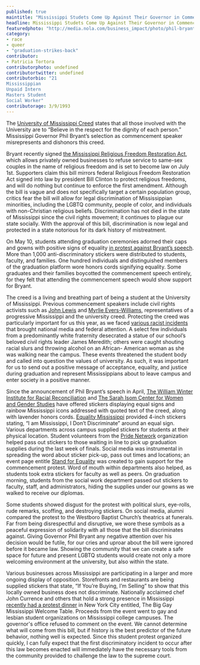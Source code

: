 ```yaml
---
published: true
maintitle: "Mississippi Studets Come Up Against Their Governor in Commencement Fight - {Young}ist"
headline: Mississippi Studets Come Up Against Their Governor in Commencement Fight 
featuredphoto: "http://media.nola.com/business_impact/photo/phil-bryant-horizontal-closejpg-37ada2fee6145bb0.jpg"
category:
- race
- queer
- "graduation-strikes-back"
contributor:
- Patricia Tortora
contributorphoto: undefined
contributortwitter: undefined
contributorbio: "21
Mississippian
Unpaid Intern
Masters Student
Social Worker"
contributorage: 3/9/1993
---
```



The [University of Mississippi Creed](http://www.olemiss.edu/info/creed.html) states that all those involved with the University are to “Believe in the respect for the dignity of each person.” Mississippi Governor Phil Bryant’s selection as commencement speaker misrepresents and dishonors this creed.

Bryant recently signed [the Mississippi Religious Freedom Restoration Act](http://www.washingtonpost.com/blogs/govbeat/wp/2014/04/01/mississippi-passes-arizona-style-religious-freedom-bill/), which allows privately owned businesses to refuse service to same-sex couples in the name of religious freedom and is set to become law on July 1st. Supporters claim this bill mirrors federal Religious Freedom Restoration Act signed into law by president Bill Clinton to protect religious freedoms, and will do nothing but continue to enforce the first amendment. Although the bill is vague and does not specifically target a certain population group, critics fear the bill will allow for legal discrimination of Mississippian minorities, including the LGBTQ community, people of color, and individuals with non-Christian religious beliefs. Discrimination has not died in the state of Mississippi since the civil rights movement; it continues to plague our state socially. With the approval of this bill, discrimination is now legal and protected in a state notorious for its dark history of mistreatment. 

On May 10, students attending graduation ceremonies adorned their caps and gowns with positive signs of equality [in protest against Bryant’s speech](http://www.clarionledger.com/story/news/politics/2014/05/09/ole-miss-graduation-protest-bryant/8895253/). More than 1,000 anti-discriminatory stickers were distributed to students, faculty, and families. One hundred individuals and distinguished members of the graduation platform wore honors cords signifying equality. Some graduates and their families boycotted the commencement speech entirely, for they felt that attending the commencement speech would show support for Bryant. 

The creed is a living and breathing part of being a student at the University of Mississippi. Previous commencement speakers include civil rights activists such as [John Lewis](http://johnlewis.house.gov/) and [Myrlie Evers-Williams](http://www.biography.com/people/myrlie-evers-williams-205624), representatives of a progressive Mississippi and the university creed. Protecting the creed was particularly important for us this year, as we faced [various racist incidents](http://www.cnn.com/2014/02/21/us/mississippi-meredith-statue/) that brought national media and federal attention. A select few individuals from a predominantly white fraternity desecrated a statue of our school’s beloved civil rights leader James Meredith; others were caught shouting racial slurs and throwing alcohol on an African- American woman as she was walking near the campus. These events threatened the student body and called into question the values of university. As such, it was important for us to send out a positive message of acceptance, equality, and justice during graduation and represent Mississippians about to leave campus and enter society in a positive manner. 

Since the announcement of Phil Bryant’s speech in April, [The William Winter Institute for Racial Reconciliation](https://www.facebook.com/pages/William-Winter-Institute-for-Racial-Reconciliation/295860466710) and [The Sarah Isom Center for Women and Gender Studies](https://www.facebook.com/SarahIsomCenter) have offered stickers displaying equal signs and rainbow Mississippi icons addressed with quoted text of the creed, along with lavender honors cords. [Equality Mississippi](http://www.equalitymississippi.org/) provided 4-inch stickers stating, “I am Mississippi, I Don’t Discriminate” around an equal sign. Various departments across campus supplied stickers for students at their physical location. Student volunteers from the [Pride Network](https://www.facebook.com/pages/UM-Pride-Network/454534167961147) organization helped pass out stickers to those waiting in line to pick up graduation supplies during the last week of finals. Social media was instrumental in spreading the word about sticker pick-up, pass out times and locations; an event page entitle [Stand for Equality](https://www.facebook.com/events/621535234591863/) was created to gain support for the commencement protest. Word of mouth within departments also helped, as students took extra stickers for faculty as well as peers. On graduation morning, students from the social work department passed out stickers to faculty, staff, and administrators, hiding the supplies under our gowns as we walked to receive our diplomas.

Some students showed disgust for the protest with political slurs, eye-rolls, rude remarks, scoffing, and destroying stickers. On social media, alumni compared the protest to the Westboro Baptist Church’s theatrics at funerals. Far from being disrespectful and disruptive, we wore these symbols as a peaceful expression of solidarity with all those that the bill discriminates against. Giving Governor Phil Bryant any negative attention over his decision would be futile, for our cries and uproar about the bill were ignored before it became law. Showing the community that we can create a safe space for future and present LGBTQ students would create not only a more welcoming environment at the university, but also within the state.

Various businesses across Mississippi are participating in a larger and more ongoing display of opposition. Storefronts and restaurants are being supplied stickers that state, “If You’re Buying, I’m Selling” to show that this locally owned business does not discriminate. Nationally acclaimed chef John Currence and others that hold a strong presence in Mississippi  [recently had a protest dinner](http://www.nytimes.com/2014/05/07/dining/mississippi-chefs-to-protest-state-law-on-the-eve-of-annual-picnic.html?_r=1) in New York City entitled, The Big Gay Mississippi Welcome Table. Proceeds from the event went to gay and lesbian student organizations on Mississippi college campuses. The governor's office refused to comment on the event. We cannot determine what will come from this bill, but if history is the best predictor of the future behavior, nothing well is expected.  Since this student protest organized quickly, I can fully expect that the first discriminatory incident to occur after this law becomes enacted will immediately have the necessary tools from the community provided to challenge the law to the supreme court. 

